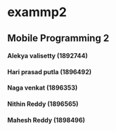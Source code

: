 # exammp2
## Mobile Programming 2
#### Alekya valisetty (1892744)
#### Hari prasad putla (1896492)
#### Naga venkat (1896353)
#### Nithin Reddy (1896565)
#### Mahesh Reddy (1898496)
